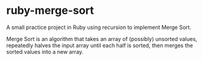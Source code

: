 # ruby-merge-sort

A small practice project in Ruby using recursion to implement Merge Sort.

Merge Sort is an algorithm that takes an array of (possibly) unsorted values, repeatedly halves the input array until each half is sorted, then merges the sorted values into a new array. 
